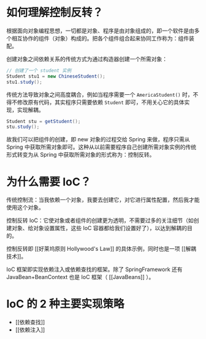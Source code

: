 # 如何理解控制反转？

根据面向对象编程思想，一切都是对象、程序是由对象组成的，即一个软件是由多个相互协作的组件（对象）构成的。把各个组件组合起来协同工作称为：组件装配。

创建对象之间依赖关系的传统方式为通过构造器创建一个所需对象：

```java
// 创建了一个 student 实例
Student stu1 = new ChineseStudent();
stu1.study();
```

传统方法导致对象之间高度耦合，例如当程序需要一个 `AmericaStudent()` 时，不得不修改原有代码，其实程序只需要依赖 `Student` 即可，不用关心它的具体实现，实现解耦。

```java
Student stu = getStudent();
stu.study();
```

故我们可以把组件的创建，即 new 对象的过程交给 Spring 来做，程序只需从 Spring 中获取所需对象即可。这种从以前需要程序自己创建所需对象实例的传统形式转变为从 Spring 中获取所需对象的形式称为：控制反转。

# 为什么需要 IoC？

传统控制流：当我依赖一个对象，我要去创建它，对它进行属性配置，然后我才能使用这个对象。

控制反转 IoC：它使对象或者组件的创建更为透明，不需要过多的关注细节（如创建对象、给对象设置属性，这些 IoC 容器都给我们设置好了），以达到解耦的目的。

控制反转即 [[好莱坞原则 Hollywood's Law]] 的具体示例，同时也是一项 [[解耦技术]]。

IoC 框架即实现依赖注入或依赖查找的框架。除了 SpringFramework 还有 JavaBean+BeanContext 也是 IoC 框架（ [[JavaBeans]] ）。

# IoC 的 2 种主要实现策略

- [[依赖查找]]
- [[依赖注入]]
